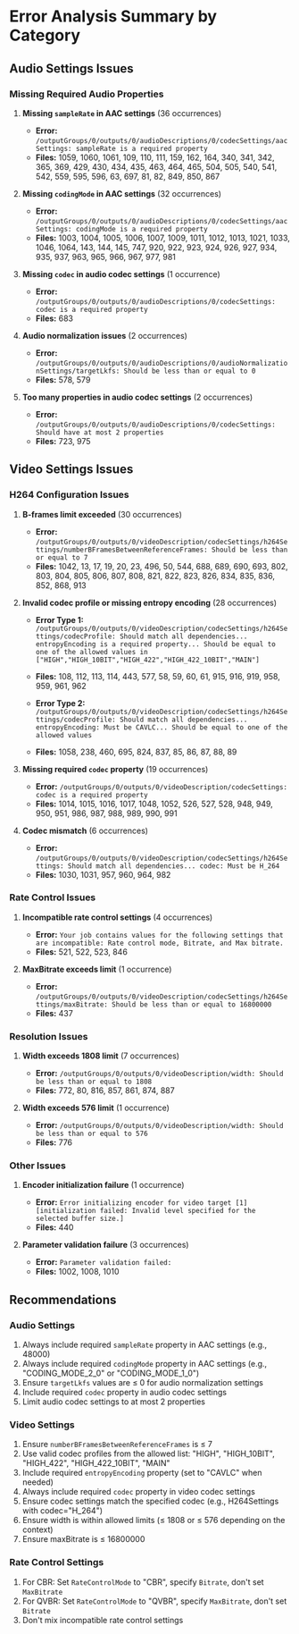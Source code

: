 # Error Analysis Summary by Category

## Audio Settings Issues

### Missing Required Audio Properties

1. **Missing `sampleRate` in AAC settings** (36 occurrences)
   - **Error:** `/outputGroups/0/outputs/0/audioDescriptions/0/codecSettings/aacSettings: sampleRate is a required property`
   - **Files:** 1059, 1060, 1061, 109, 110, 111, 159, 162, 164, 340, 341, 342, 365, 369, 429, 430, 434, 435, 463, 464, 465, 504, 505, 540, 541, 542, 559, 595, 596, 63, 697, 81, 82, 849, 850, 867

2. **Missing `codingMode` in AAC settings** (32 occurrences)
   - **Error:** `/outputGroups/0/outputs/0/audioDescriptions/0/codecSettings/aacSettings: codingMode is a required property`
   - **Files:** 1003, 1004, 1005, 1006, 1007, 1009, 1011, 1012, 1013, 1021, 1033, 1046, 1064, 143, 144, 145, 747, 920, 922, 923, 924, 926, 927, 934, 935, 937, 963, 965, 966, 967, 977, 981

3. **Missing `codec` in audio codec settings** (1 occurrence)
   - **Error:** `/outputGroups/0/outputs/0/audioDescriptions/0/codecSettings: codec is a required property`
   - **Files:** 683

4. **Audio normalization issues** (2 occurrences)
   - **Error:** `/outputGroups/0/outputs/0/audioDescriptions/0/audioNormalizationSettings/targetLkfs: Should be less than or equal to 0`
   - **Files:** 578, 579

5. **Too many properties in audio codec settings** (2 occurrences)
   - **Error:** `/outputGroups/0/outputs/0/audioDescriptions/0/codecSettings: Should have at most 2 properties`
   - **Files:** 723, 975

## Video Settings Issues

### H264 Configuration Issues

1. **B-frames limit exceeded** (30 occurrences)
   - **Error:** `/outputGroups/0/outputs/0/videoDescription/codecSettings/h264Settings/numberBFramesBetweenReferenceFrames: Should be less than or equal to 7`
   - **Files:** 1042, 13, 17, 19, 20, 23, 496, 50, 544, 688, 689, 690, 693, 802, 803, 804, 805, 806, 807, 808, 821, 822, 823, 826, 834, 835, 836, 852, 868, 913

2. **Invalid codec profile or missing entropy encoding** (28 occurrences)
   - **Error Type 1:** `/outputGroups/0/outputs/0/videoDescription/codecSettings/h264Settings/codecProfile: Should match all dependencies... entropyEncoding is a required property... Should be equal to one of the allowed values in ["HIGH","HIGH_10BIT","HIGH_422","HIGH_422_10BIT","MAIN"]`
   - **Files:** 108, 112, 113, 114, 443, 577, 58, 59, 60, 61, 915, 916, 919, 958, 959, 961, 962
   
   - **Error Type 2:** `/outputGroups/0/outputs/0/videoDescription/codecSettings/h264Settings/codecProfile: Should match all dependencies... entropyEncoding: Must be CAVLC... Should be equal to one of the allowed values`
   - **Files:** 1058, 238, 460, 695, 824, 837, 85, 86, 87, 88, 89

3. **Missing required `codec` property** (19 occurrences)
   - **Error:** `/outputGroups/0/outputs/0/videoDescription/codecSettings: codec is a required property`
   - **Files:** 1014, 1015, 1016, 1017, 1048, 1052, 526, 527, 528, 948, 949, 950, 951, 986, 987, 988, 989, 990, 991

4. **Codec mismatch** (6 occurrences)
   - **Error:** `/outputGroups/0/outputs/0/videoDescription/codecSettings/h264Settings: Should match all dependencies... codec: Must be H_264`
   - **Files:** 1030, 1031, 957, 960, 964, 982

### Rate Control Issues

1. **Incompatible rate control settings** (4 occurrences)
   - **Error:** `Your job contains values for the following settings that are incompatible: Rate control mode, Bitrate, and Max bitrate.`
   - **Files:** 521, 522, 523, 846

2. **MaxBitrate exceeds limit** (1 occurrence)
   - **Error:** `/outputGroups/0/outputs/0/videoDescription/codecSettings/h264Settings/maxBitrate: Should be less than or equal to 16800000`
   - **Files:** 437

### Resolution Issues

1. **Width exceeds 1808 limit** (7 occurrences)
   - **Error:** `/outputGroups/0/outputs/0/videoDescription/width: Should be less than or equal to 1808`
   - **Files:** 772, 80, 816, 857, 861, 874, 887

2. **Width exceeds 576 limit** (1 occurrence)
   - **Error:** `/outputGroups/0/outputs/0/videoDescription/width: Should be less than or equal to 576`
   - **Files:** 776

### Other Issues

1. **Encoder initialization failure** (1 occurrence)
   - **Error:** `Error initializing encoder for video target [1] [initialization failed: Invalid level specified for the selected buffer size.]`
   - **Files:** 440

2. **Parameter validation failure** (3 occurrences)
   - **Error:** `Parameter validation failed:`
   - **Files:** 1002, 1008, 1010

## Recommendations

### Audio Settings
1. Always include required `sampleRate` property in AAC settings (e.g., 48000)
2. Always include required `codingMode` property in AAC settings (e.g., "CODING_MODE_2_0" or "CODING_MODE_1_0")
3. Ensure `targetLkfs` values are ≤ 0 for audio normalization settings
4. Include required `codec` property in audio codec settings
5. Limit audio codec settings to at most 2 properties

### Video Settings
1. Ensure `numberBFramesBetweenReferenceFrames` is ≤ 7
2. Use valid codec profiles from the allowed list: "HIGH", "HIGH_10BIT", "HIGH_422", "HIGH_422_10BIT", "MAIN"
3. Include required `entropyEncoding` property (set to "CAVLC" when needed)
4. Always include required `codec` property in video codec settings
5. Ensure codec settings match the specified codec (e.g., H264Settings with codec="H_264")
6. Ensure width is within allowed limits (≤ 1808 or ≤ 576 depending on the context)
7. Ensure maxBitrate is ≤ 16800000

### Rate Control Settings
1. For CBR: Set `RateControlMode` to "CBR", specify `Bitrate`, don't set `MaxBitrate`
2. For QVBR: Set `RateControlMode` to "QVBR", specify `MaxBitrate`, don't set `Bitrate`
3. Don't mix incompatible rate control settings
